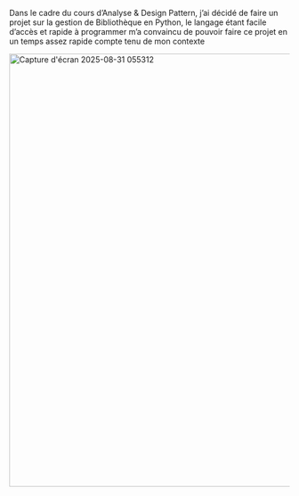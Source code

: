 
 Dans le cadre du cours d’Analyse & Design Pattern, j’ai décidé de faire un projet sur la gestion de Bibliothèque en Python, le langage étant facile d’accès et rapide à programmer m’a convaincu de pouvoir faire ce projet en un temps assez rapide compte tenu de mon contexte



<img width="662" height="778" alt="Capture d'écran 2025-08-31 055312" src="https://github.com/user-attachments/assets/2b27e607-fea7-40d2-8d22-74a62491c3e0" />

